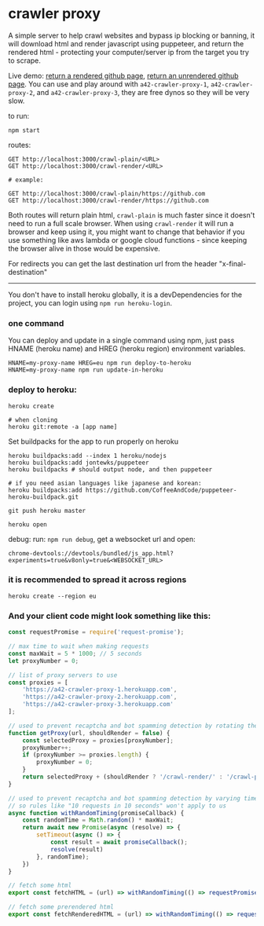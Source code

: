 # crawler proxy

A simple server to help crawl websites and bypass ip blocking or banning, it will download html and render javascript using puppeteer, and return the rendered html - protecting your computer/server ip from the target you try to scrape.

Live demo: [return a rendered github page](https://a42-crawler-proxy-1.herokuapp.com/crawl-render/https://github.com), [return an unrendered github page](https://a42-crawler-proxy-1.herokuapp.com/crawl-plain/https://github.com).
You can use and play around with `a42-crawler-proxy-1`, `a42-crawler-proxy-2`, and `a42-crawler-proxy-3`, they are free dynos so they will be very slow.

to run:
```
npm start
```

routes:
```
GET http://localhost:3000/crawl-plain/<URL>
GET http://localhost:3000/crawl-render/<URL>

# example:

GET http://localhost:3000/crawl-plain/https://github.com
GET http://localhost:3000/crawl-render/https://github.com
```

Both routes will return plain html, `crawl-plain` is much faster since it doesn't need to run a full scale browser.
When using `crawl-render` it will run a browser and keep using it, you might want to change that behavior if you use something like aws lambda or google cloud functions - since keeping the browser alive in those would be expensive.

For redirects you can get the last destination url from the header "x-final-destination"



---

You don't have to install heroku globally, it is a devDependencies for the project,
you can login using `npm run heroku-login`.

### one command
You can deploy and update in a single command using npm, just pass HNAME (heroku name) and HREG (heroku region) environment variables.
```
HNAME=my-proxy-name HREG=eu npm run deploy-to-heroku 
HNAME=my-proxy-name npm run update-in-heroku
```

### deploy to heroku:
```
heroku create

# when cloning
heroku git:remote -a [app name]
```

Set buildpacks for the app to run properly on heroku
```
heroku buildpacks:add --index 1 heroku/nodejs
heroku buildpacks:add jontewks/puppeteer
heroku buildpacks # should output node, and then puppeteer

# if you need asian languages like japanese and korean:
heroku buildpacks:add https://github.com/CoffeeAndCode/puppeteer-heroku-buildpack.git
```
```
git push heroku master
```
```
heroku open
```

debug:
run: ```npm run debug```, get a websocket url and open:
```
chrome-devtools://devtools/bundled/js_app.html?experiments=true&v8only=true&<WEBSOCKET_URL>
```

### it is recommended to spread it across regions
```
heroku create --region eu
```

### And your client code might look something like this:
```javascript
const requestPromise = require('request-promise');

// max time to wait when making requests
const maxWait = 5 * 1000; // 5 seconds
let proxyNumber = 0;

// list of proxy servers to use
const proxies = [
    'https://a42-crawler-proxy-1.herokuapp.com',
    'https://a42-crawler-proxy-2.herokuapp.com',
    'https://a42-crawler-proxy-3.herokuapp.com'
];

// used to prevent recaptcha and bot spamming detection by rotating the ip address
function getProxy(url, shouldRender = false) {
    const selectedProxy = proxies[proxyNumber];
    proxyNumber++;
    if (proxyNumber >= proxies.length) {
        proxyNumber = 0;
    }
    return selectedProxy + (shouldRender ? '/crawl-render/' : '/crawl-plain/') + url
}

// used to prevent recaptcha and bot spamming detection by varying time like e "real" user
// so rules like "10 requests in 10 seconds" won't apply to us
async function withRandomTiming(promiseCallback) {
    const randomTime = Math.random() * maxWait;
    return await new Promise(async (resolve) => {
        setTimeout(async () => {
            const result = await promiseCallback();
            resolve(result)
        }, randomTime);
    })
}

// fetch some html
export const fetchHTML = (url) => withRandomTiming(() => requestPromise(getProxy(url, false)))

// fetch some prerendered html
export const fetchRenderedHTML = (url) => withRandomTiming(() => requestPromise(getProxy(url, true)))
```

